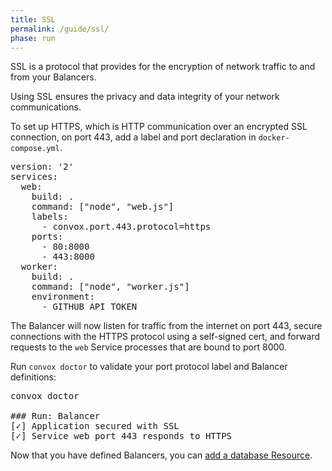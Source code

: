 ```yaml
---
title: SSL
permalink: /guide/ssl/
phase: run
---
```


SSL is a protocol that provides for the encryption of network traffic to and from your Balancers.

Using SSL ensures the privacy and data integrity of your network communications.

To set up HTTPS, which is HTTP communication over an encrypted SSL connection, on port 443, add a label and port declaration in `docker-compose.yml`.

<pre class="file yaml" title="docker-compose.yml">
<span class="diff-u">version: '2'</span>
<span class="diff-u">services:</span>
<span class="diff-u">  web:</span>
<span class="diff-u">    build: .</span>
<span class="diff-u">    command: ["node", "web.js"]</span>
<span class="diff-a">    labels:</span>
<span class="diff-a">      - convox.port.443.protocol=https</span>
<span class="diff-u">    ports:</span>
<span class="diff-u">      - 80:8000</span>
<span class="diff-a">      - 443:8000</span>
<span class="diff-u">  worker:</span>
<span class="diff-u">    build: .</span>
<span class="diff-u">    command: ["node", "worker.js"]</span>
<span class="diff-u">    environment:</span>
<span class="diff-u">      - GITHUB_API_TOKEN</span>
</pre>

The Balancer will now listen for traffic from the internet on port 443, secure connections with the HTTPS protocol using a self-signed cert, and forward requests to the `web` Service processes that are bound to port 8000.

Run `convox doctor` to validate your port protocol label and Balancer definitions:

<pre class="terminal">
<span class="command">convox doctor</span>

### Run: Balancer
[<span class="pass">✓</span>] Application secured with SSL
[<span class="pass">✓</span>] Service <span class="service">web</span> port 443 responds to HTTPS
</pre>

Now that you have defined Balancers, you can [add a database Resource](/guide/resource/).
